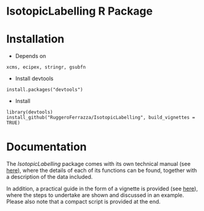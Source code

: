 IsotopicLabelling R Package
======

# Installation

* Depends on
```
xcms, ecipex, stringr, gsubfn
```

* Install devtools
```
install.packages("devtools")
```

* Install 
```
library(devtools)
install_github("RuggeroFerrazza/IsotopicLabelling", build_vignettes = TRUE) 
```

# Documentation

The *IsotopicLabelling* package comes with its own technical manual (see [here](documentation/IsotopicLabelling-manual.pdf)), where the details of each of its functions can be found, together with a description of the data included. 

In addition, a practical guide in the form of a vignette is provided (see [here](documentation/IsotopicLabelling-vignette.pdf)), where the steps to undertake are shown and discussed in an example. Please also note that a compact script is provided at the end.
